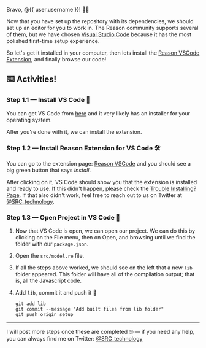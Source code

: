 Bravo, @{{ user.username }}! 🤩👏

Now that you have set up the repository with its dependencies, we should set up an editor for you to work in. The Reason community supports several of them, but we have chosen [Visual Studio Code](https://code.visualstudio.com) because it has the most polished first-time setup experience.

So let's get it installed in your computer, then lets install the [Reason VSCode Extension](https://marketplace.visualstudio.com/items?itemName=jaredly.reason-vscode), and finally browse our code!

## :keyboard: Activities!

### Step 1.1 — Install VS Code 📝

You can get VS Code from [here](https://code.visualstudio.com) and it very likely has an installer for your operating system.

After you're done with it, we can install the extension.

### Step 1.2 — Install Reason Extension for VS Code 🛠

You can go to the extension page: [Reason VSCode](https://marketplace.visualstudio.com/items?itemName=jaredly.reason-vscode) and you should see a big green button that says _Install_.

After clicking on it, VS Code should show you that the extension is installed and ready to use. If this didn't happen, please check the [Trouble Installing? Page](https://aka.ms/vscode_extn_install). If that also didn't work, feel free to reach out to us on Twitter at [@SRC_technology](https://twitter.com/SRC_technology).

### Step 1.3 — Open Project in VS Code 📂

1. Now that VS Code is open, we can open our project. We can do this by clicking on the File menu, then on Open, and browsing until we find the folder with our `package.json`.

2. Open the `src/model.re` file.

3. If all the steps above worked, we should see on the left that a new `lib` folder appeared. This folder will have all of the compilation output; that is, all the Javascript code.

4. Add `lib`, commit it and push it 🙌
   
   ```
   git add lib
   git commit --message "Add built files from lib folder"
   git push origin setup
   ```

----

I will post more steps once these are completed 🤓 — if you need any help, you can always find me on Twitter: [@SRC_technology](https://twitter.com/SRC_technology)
